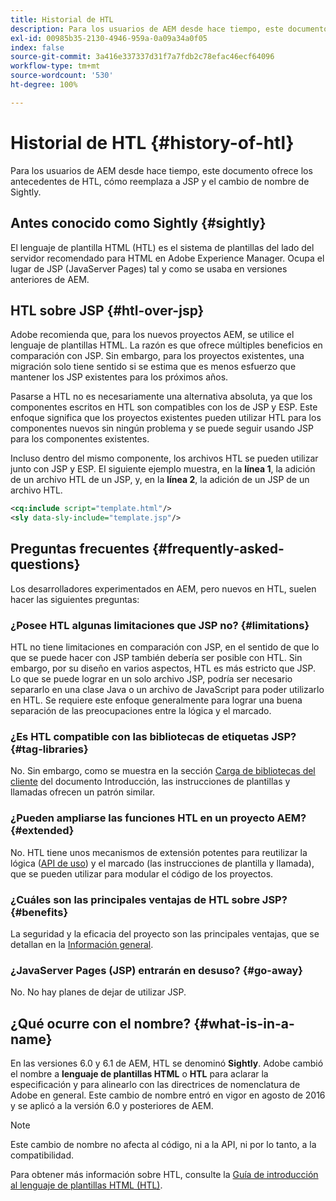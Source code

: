 ```yaml
---
title: Historial de HTL
description: Para los usuarios de AEM desde hace tiempo, este documento ofrece los antecedentes de HTL, cómo reemplaza a JSP y el cambio de nombre de Sightly.
exl-id: 00985b35-2130-4946-959a-0a09a34a0f05
index: false
source-git-commit: 3a416e337337d31f7a7fdb2c78efac46ecf64096
workflow-type: tm+mt
source-wordcount: '530'
ht-degree: 100%

---
```



# Historial de HTL {#history-of-htl}

Para los usuarios de AEM desde hace tiempo, este documento ofrece los antecedentes de HTL, cómo reemplaza a JSP y el cambio de nombre de Sightly.

## Antes conocido como Sightly {#sightly}

El lenguaje de plantilla HTML (HTL) es el sistema de plantillas del lado del servidor recomendado para HTML en Adobe Experience Manager. Ocupa el lugar de JSP (JavaServer Pages) tal y como se usaba en versiones anteriores de AEM.

## HTL sobre JSP {#htl-over-jsp}

Adobe recomienda que, para los nuevos proyectos AEM, se utilice el lenguaje de plantillas HTML. La razón es que ofrece múltiples beneficios en comparación con JSP. Sin embargo, para los proyectos existentes, una migración solo tiene sentido si se estima que es menos esfuerzo que mantener los JSP existentes para los próximos años.

Pasarse a HTL no es necesariamente una alternativa absoluta, ya que los componentes escritos en HTL son compatibles con los de JSP y ESP. Este enfoque significa que los proyectos existentes pueden utilizar HTL para los componentes nuevos sin ningún problema y se puede seguir usando JSP para los componentes existentes.

Incluso dentro del mismo componente, los archivos HTL se pueden utilizar junto con JSP y ESP. El siguiente ejemplo muestra, en la **línea 1**, la adición de un archivo HTL de un JSP, y, en la **línea 2**, la adición de un JSP de un archivo HTL.

```xml
<cq:include script="template.html"/>
<sly data-sly-include="template.jsp"/>
```

## Preguntas frecuentes {#frequently-asked-questions}

Los desarrolladores experimentados en AEM, pero nuevos en HTL, suelen hacer las siguientes preguntas:

### ¿Posee HTL algunas limitaciones que JSP no? {#limitations}

HTL no tiene limitaciones en comparación con JSP, en el sentido de que lo que se puede hacer con JSP también debería ser posible con HTL. Sin embargo, por su diseño en varios aspectos, HTL es más estricto que JSP. Lo que se puede lograr en un solo archivo JSP, podría ser necesario separarlo en una clase Java o un archivo de JavaScript para poder utilizarlo en HTL. Se requiere este enfoque generalmente para lograr una buena separación de las preocupaciones entre la lógica y el marcado.

### ¿Es HTL compatible con las bibliotecas de etiquetas JSP? {#tag-libraries}

No. Sin embargo, como se muestra en la sección [Carga de bibliotecas del cliente](getting-started.md#loading-client-libraries) del documento Introducción, las instrucciones de plantillas y llamadas ofrecen un patrón similar.

### ¿Pueden ampliarse las funciones HTL en un proyecto AEM? {#extended}

No. HTL tiene unos mecanismos de extensión potentes para reutilizar la lógica ([API de uso](#use-api-for-accessing-logic)) y el marcado (las instrucciones de plantilla y llamada), que se pueden utilizar para modular el código de los proyectos.

### ¿Cuáles son las principales ventajas de HTL sobre JSP? {#benefits}

La seguridad y la eficacia del proyecto son las principales ventajas, que se detallan en la [Información general](overview.md).

### ¿JavaServer Pages (JSP) entrarán en desuso? {#go-away}

No. No hay planes de dejar de utilizar JSP.

## ¿Qué ocurre con el nombre? {#what-is-in-a-name}

En las versiones 6.0 y 6.1 de AEM, HTL se denominó **Sightly**. Adobe cambió el nombre a **lenguaje de plantillas HTML** o **HTL** para aclarar la especificación y para alinearlo con las directrices de nomenclatura de Adobe en general. Este cambio de nombre entró en vigor en agosto de 2016 y se aplicó a la versión 6.0 y posteriores de AEM.

>[!NOTE]
>
>Este cambio de nombre no afecta al código, ni a la API, ni por lo tanto, a la compatibilidad.

Para obtener más información sobre HTL, consulte la [Guía de introducción al lenguaje de plantillas HTML (HTL)](overview.md).
